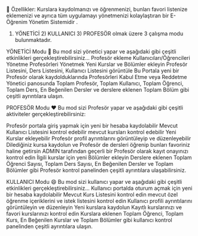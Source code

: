 🔭 Özellikler:
Kurslara kaydolmanızı ve öğrenmenizi, bunları favori listenize eklemenizi ve ayrıca tüm uygulamayı yönetmenizi kolaylaştıran bir E-Öğrenim Yönetim Sistemidir .
1) YÖNETİCİ 2) KULLANICI 3) PROFESÖR olmak üzere 3 çalışma modu bulunmaktadır.


YÖNETİCİ Modu 🔭
Bu mod sizi yönetici yapar ve aşağıdaki gibi çeşitli etkinlikleri gerçekleştirebilirsiniz...
Profesör ekleme
Kullanıcıları/Öğrencileri Yönetme
Profesörleri Yönetmek
Yeni Kurslar ve Bölümler ekleyin
Profesör Listesini, Ders Listesini, Kullanıcı Listesini görüntüle
Bu Portala yeni bir Profesör olarak kaydolduklarında Profesörleri Kabul Etme veya Reddetme
Yönetici panosunda Toplam Profesör, Toplam Kullanıcı, Toplam Öğrenci, Toplam Ders, En Beğenilen Dersler ve derslere eklenen Toplam Bölüm gibi çeşitli ayrıntılara ulaşın.

PROFESÖR Modu ❤️
Bu mod sizi Profesör yapar ve aşağıdaki gibi çeşitli aktiviteler gerçekleştirebilirsiniz:

Profesör portala giriş yapmak için yeni bir hesaba kaydolabilir
Mevcut Kullanıcı Listesini kontrol edebilir
mevcut kursları kontrol edebilir
Yeni Kurslar ekleyebilir
Profesör profil ayrıntılarını görüntüleyip ve düzenleyebilir
Dilediğiniz kursa kaydolun ve Profesör de dersleri öğrenip bunları favoriniz haline getirsin
ADMIN tarafından geçerli bir Profesör olarak kayıt onayınızı kontrol edin
İlgili kurslar için yeni Bölümler ekleyin
Derslere eklenen Toplam Öğrenci Sayısı, Toplam Ders Sayısı, En Beğenilen Dersler ve Toplam Bölümler gibi Profesör kontrol panelinden çeşitli ayrıntılara ulaşabilirsiniz.

KULLANICI Modu 😄
Bu mod sizi kullanıcı yapar ve aşağıdaki gibi çeşitli etkinlikleri gerçekleştirebilirsiniz...
Kullanıcı portalda oturum açmak için yeni bir hesaba kaydolabilir
Mevcut Kurs Listesini kontrol edin
mevcut özel öğrenme içeriklerini ve istek listesini kontrol edin
Kullanıcı profili ayrıntılarını görüntüleyin ve düzenleyin
Yeni kurslara kaydolun
Kayıtlı kurslarınızı ve favori kurslarınızı kontrol edin
Kurslara eklenen Toplam Öğrenci, Toplam Kurs, En Beğenilen Kurslar ve Toplam Bölümler gibi kullanıcı kontrol panelinden çeşitli ayrıntılara ulaşın.
